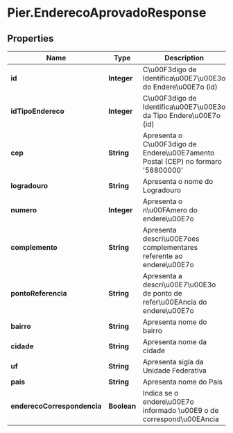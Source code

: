 # Pier.EnderecoAprovadoResponse

## Properties
Name | Type | Description | Notes
------------ | ------------- | ------------- | -------------
**id** | **Integer** | C\u00F3digo de Identifica\u00E7\u00E3o do Endere\u00E7o (id) | [optional] 
**idTipoEndereco** | **Integer** | C\u00F3digo de Identifica\u00E7\u00E3o da Tipo Endere\u00E7o (id) | [optional] 
**cep** | **String** | Apresenta o C\u00F3digo de Endere\u00E7amento Postal (CEP) no formaro &#39;58800000&#39; | [optional] 
**logradouro** | **String** | Apresenta o nome do Logradouro | [optional] 
**numero** | **Integer** | Apresenta o n\u00FAmero do endere\u00E7o | [optional] 
**complemento** | **String** | Apresenta descri\u00E7oes complementares referente ao endere\u00E7o | [optional] 
**pontoReferencia** | **String** | Apresenta a descri\u00E7\u00E3o de ponto de refer\u00EAncia do endere\u00E7o | [optional] 
**bairro** | **String** | Apresenta nome do bairro | [optional] 
**cidade** | **String** | Apresenta nome da cidade | [optional] 
**uf** | **String** | Apresenta sigla da Unidade Federativa | [optional] 
**pais** | **String** | Apresenta nome do Pais | [optional] 
**enderecoCorrespondencia** | **Boolean** | Indica se o endere\u00E7o informado \u00E9 o de correspond\u00EAncia | [optional] 


